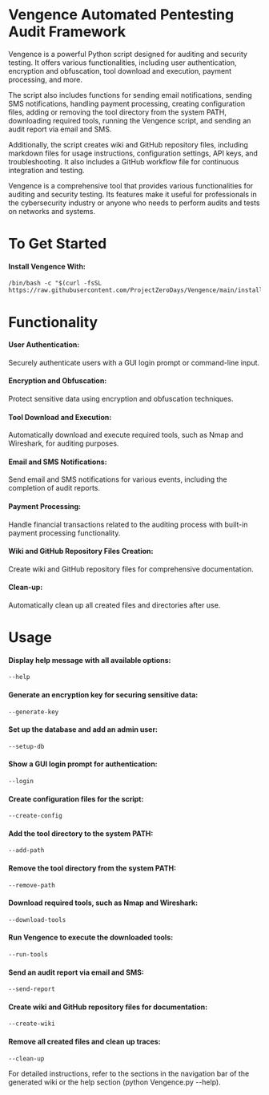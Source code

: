 # Vengence Automated Pentesting Audit Framework 

Vengence is a powerful Python script designed for auditing and security testing. It offers various functionalities, including user authentication, encryption and obfuscation, tool download and execution, payment processing, and more.

The script also includes functions for sending email notifications, sending SMS notifications, handling payment processing, creating configuration files, adding or removing the tool directory from the system PATH, downloading required tools, running the Vengence script, and sending an audit report via email and SMS.

Additionally, the script creates wiki and GitHub repository files, including markdown files for usage instructions, configuration settings, API keys, and troubleshooting. It also includes a GitHub workflow file for continuous integration and testing.

Vengence is a comprehensive tool that provides various functionalities for auditing and security testing. Its features make it useful for professionals in the cybersecurity industry or anyone who needs to perform audits and tests on networks and systems.

# To Get Started

#### Install Vengence With:

    /bin/bash -c "$(curl -fsSL https://raw.githubusercontent.com/ProjectZeroDays/Vengence/main/install.sh)"

# Functionality

#### User Authentication: 

Securely authenticate users with a GUI login prompt or command-line input.


#### Encryption and Obfuscation: 

Protect sensitive data using encryption and obfuscation techniques.


#### Tool Download and Execution: 

Automatically download and execute required tools, such as Nmap and Wireshark, for auditing purposes.


#### Email and SMS Notifications: 

Send email and SMS notifications for various events, including the completion of audit reports.


#### Payment Processing: 

Handle financial transactions related to the auditing process with built-in payment processing functionality.


#### Wiki and GitHub Repository Files Creation: 

Create wiki and GitHub repository files for comprehensive documentation.


#### Clean-up: 

Automatically clean up all created files and directories after use.


# Usage

#### Display help message with all available options:

    --help

#### Generate an encryption key for securing sensitive data:
    
    --generate-key
    
#### Set up the database and add an admin user:

    --setup-db

#### Show a GUI login prompt for authentication:

    --login

#### Create configuration files for the script:

    --create-config

#### Add the tool directory to the system PATH:

    --add-path

#### Remove the tool directory from the system PATH:

    --remove-path

#### Download required tools, such as Nmap and Wireshark:
    
    --download-tools

#### Run Vengence to execute the downloaded tools:

    --run-tools 

#### Send an audit report via email and SMS:

    --send-report

#### Create wiki and GitHub repository files for documentation:

    --create-wiki

#### Remove all created files and clean up traces:

    --clean-up

For detailed instructions, refer to the sections in the navigation bar of the generated wiki or the help section (python Vengence.py --help).
